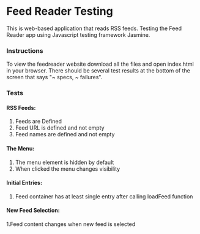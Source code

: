 # Feed Reader Testing

This is web-based application that reads RSS feeds. 
Testing the Feed Reader app using Javascript testing framework Jasmine.

### Instructions
To view the feedreader website download all the files and open index.html in your browser.
There should be several test results at the bottom of the screen that says "~ specs, ~ failures".


### Tests
#### RSS Feeds:

1. Feeds are Defined
2. Feed URL is defined and not empty
3. Feed names are defined and not empty


#### The Menu:

1. The menu element is hidden by default
2. When clicked the menu changes visibility


#### Initial Entries:

1. Feed container has at least single entry after calling loadFeed function


#### New Feed Selection:

1.Feed content changes when new feed is selected


